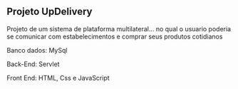 ## Projeto UpDelivery
Projeto de um sistema de plataforma multilateral... no qual o usuario poderia se comunicar com estabelecimentos e comprar seus produtos cotidianos

Banco dados: MySql

Back-End: Servlet

Front End: HTML, Css e JavaScript
